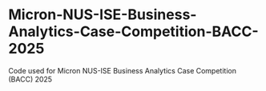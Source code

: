 # Micron-NUS-ISE-Business-Analytics-Case-Competition-BACC-2025
Code used for Micron NUS-ISE Business Analytics Case Competition (BACC) 2025
